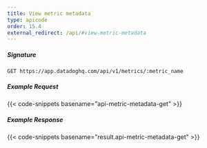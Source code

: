 ```yaml
---
title: View metric metadata
type: apicode
order: 15.4
external_redirect: /api/#view-metric-metadata
---
```


##### Signature

`GET https://app.datadoghq.com/api/v1/metrics/:metric_name`

##### Example Request

{{< code-snippets basename="api-metric-metadata-get" >}}

##### Example Response

{{< code-snippets basename="result.api-metric-metadata-get" >}}
